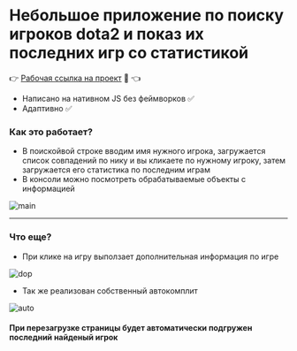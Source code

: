 # Небольшое приложение по поиску игроков dota2 и показ их последних игр со статистикой

:point_right: [Рабочая ссылка на проект](https://dotabuff-minimal.web.app) :eyes: :point_left:

+ Написано на нативном JS без феймворков :white_check_mark:
+ Адаптивно :white_check_mark:

### Как это работает?

+ В поискойвой строке вводим имя нужного игрока, загружается список совпадений по нику и вы кликаете по нужному игроку, затем загружается его статистика по последним играм
+ В консоли можно посмотреть обрабатываемые объекты с информацией

![main](https://s10.gifyu.com/images/18f4321505e0d8adc.gif)

---

### Что еще?

+ При клике на игру выползает дополнительная информация по игре

![dop](https://s10.gifyu.com/images/2a828e18f94bf1ade.gif)

+ Так же реализован собственный автокомплит

![auto](https://s10.gifyu.com/images/3a7ec06624ff6ae48.gif)

#### При перезагрузке страницы будет автоматически подгружен последний найденый игрок
